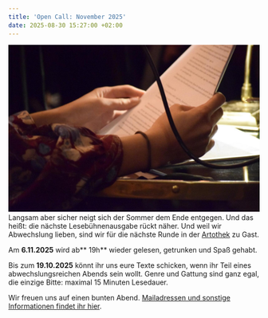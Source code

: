 ```yaml
---
title: 'Open Call: November 2025'
date: 2025-08-30 15:27:00 +02:00
---
```


![75603960_510287029525063_1666805326436892672_o.jpg](/uploads/75603960_510287029525063_1666805326436892672_o.jpg)
Langsam aber sicher neigt sich der Sommer dem Ende entgegen. Und das heißt: die nächste Lesebühnenausgabe rückt näher. Und weil wir Abwechslung lieben, sind wir für die nächste Runde in der [Artothek](https://artothek-hannover.de/) zu Gast.


Am **6.11.2025** wird ab** 19h** wieder gelesen, getrunken und Spaß gehabt.


Bis zum **19.10.2025** könnt ihr uns eure Texte schicken, wenn ihr Teil eines abwechslungsreichen Abends sein wollt. Genre und Gattung sind ganz egal, die einzige Bitte: maximal 15 Minuten Lesedauer.


Wir freuen uns auf einen bunten Abend. [Mailadressen und sonstige Informationen findet ihr hier](https://lesebuehnetextgenuss.de/kontakt.html).